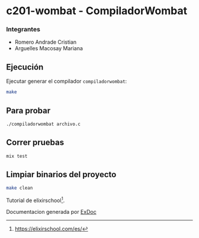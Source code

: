 # c201-wombat - CompiladorWombat

### Integrantes

- Romero Andrade Cristian
- Arguelles Macosay Mariana


## Ejecución

Ejecutar generar el compilador `compiladorwombat`:

```zsh
make
```

Para probar
---

```zsh
./compiladorwombat archivo.c
```

Correr pruebas
---

```zsh
mix test
```

Limpiar binarios del proyecto
---

```zsh
make clean
```

Tutorial de elixirschool[^1].


Documentacion generada por [ExDoc](https://github.com/elixir-lang/ex_doc)

[^1]: https://elixirschool.com/es/
